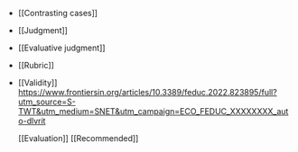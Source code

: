 - [[Contrasting cases]]
- [[Judgment]]
- [[Evaluative judgment]]
- [[Rubric]]
- [[Validity]]
  https://www.frontiersin.org/articles/10.3389/feduc.2022.823895/full?utm_source=S-TWT&utm_medium=SNET&utm_campaign=ECO_FEDUC_XXXXXXXX_auto-dlvrit
  
  [[Evaluation]]
  [[Recommended]]